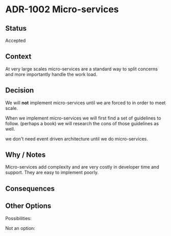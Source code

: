# ADR-1002 Micro-services

## Status

Accepted

## Context

At very large scales micro-services are a standard way to split concerns and more importantly handle the work load.

## Decision

We will **not** implement micro-services until we are forced to in order to meet scale.

When we implement micro-services we will first find a set of guidelines to follow. (perhaps a book) we will research the cons of those guidelines as well.

we don't need event driven architecture until we do micro-services.

## Why / Notes

Micro-services add complexity and are very costly in developer time and support. They are easy to implement poorly.

## Consequences



## Other Options

Possibilities:

Not an option:

